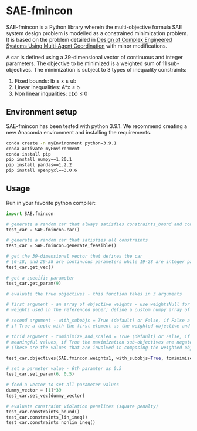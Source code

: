 # SAE-fmincon

SAE-fmincon is a Python library wherein the multi-objective formula SAE system design problem is modelled as a constrained minimization problem. It is based on the problem detailed in [Design of Complex Engineered Systems Using Multi-Agent Coordination](https://asmedigitalcollection.asme.org/computingengineering/article/18/1/011003/366472/Design-of-Complex-Engineered-Systems-Using-Multi) with minor modifications.

A car is defined using a 39-dimensional vector of continuous and integer parameters. The objective to be minimized is a weighted sum of 11 sub-objectives. The minimization is subject to 3 types of inequality constraints:
1. Fixed bounds: lb ≤ x ≤ ub
2. Linear inequalities: A*x ≤ b
3. Non linear inqualities: c(x) ≤ 0

## Environment setup

<!-- -->
  
SAE-fmincon has been tested with python 3.9.1. We recommend creating a new Anaconda environment and installing the requirements.

```bash
conda create -n myEnvironment python=3.9.1
conda activate myEnvironment
conda install pip
pip install numpy==1.20.1
pip install pandas==1.2.2
pip install openpyxl==3.0.6
```

## Usage
Run in your favorite python compiler:

```python
import SAE.fmincon

# generate a random car that always satisfies constraints_bound and constraints_lin_ineq
test_car = SAE.fmincon.car()

# generate a random car that satisfies all constraints
test_car = SAE.fmincon.generate_feasible()

# get the 39-dimensional vector that defines the car
# (0-18, and 29-38 are continuous parameters while 19-28 are integer parameters)
test_car.get_vec()

# get a specific parameter
test_car.get_param(9)

# evaluate the true objectives - this function takes in 3 arguments

# first argument - an array of objective weights - use weightsNull for equal weights; use weights1, weights2 or weights3 for
# weights used in the referenced paper; define a custom numpy array of shape (11,)

# second argument - with_subobjs = True (default) or False, if False a scalar value of the weighted objective is returned,
# if True a tuple with the first element as the weighted objective and the second as an array of sub-objectives is returned

# thrid argument - tominimize_and_scaled = True (default) or False, if False the sub-objectives array holds physically
# meaningful values, if True the maximization sub-objectives are negated and all of them are scaled
# (These are the values that are involved in composing the weighted objective)

test_car.objectives(SAE.fmincon.weights1, with_subobjs=True, tominimize_and_scaled=True)

# set a parmeter value - 6th paramter as 0.5
test_car.set_param(6, 0.5)

# feed a vector to set all parameter values
dummy_vector = [1]*39
test_car.set_vec(dummy_vector)

# evaluate constraint violation penalites (square penalty)
test_car.constraints_bound()
test_car.constraints_lin_ineq()
test_car.constraints_nonlin_ineq()
```
